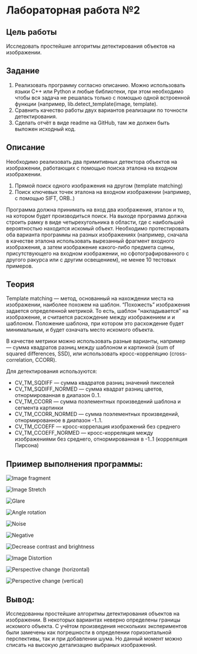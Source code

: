 # Лабораторная работа №2

## 

## Цель работы
Исследовать простейшие алгоритмы детектирования объектов на изображении.

## Задание
  1. Реализовать программу согласно описанию. Можно использовать языки C++ или Python и любые библиотеки, при этом необходимо чтобы вся задача не решалась только с помощью одной встроенной функции (например, lib.detect_template(image, template).
  2.  Сравнить качество работы двух вариантов реализации по точности детектирования.
  3. Сделать отчёт в виде readme на GitHub, там же должен быть выложен исходный код.

## Описание
  Необходимо реализовать два примитивных детектора объектов на изображении, работающих с помощью поиска эталона на входном изображении.
  1. Прямой поиск одного изображения на другом (template matching)
  2. Поиск ключевых точек эталона на входном изображении (например, с помощью SIFT, ORB..)

Программа должна принимать на вход два изображения, эталон и то, на котором будет производиться поиск. На выходе программа должна строить рамку в виде четырехугольника в области, где с наибольшей вероятностью находится искомый объект. Необходимо протестировать оба варианта программы на разных изображениях (например, сначала в качестве эталона использовать вырезанный фрагмент входного изображения, а затем изображение какого-либо предмета сцены, присутствующего на входном изображении, но сфотографированного с другого ракурса или с другим освещением), не менее 10 тестовых примеров.

## Теория
Template matching — метод, основанный на нахождении места на изображении, наиболее похожем на шаблон. “Похожесть” изображения задается определенной метрикой. То есть, шаблон "накладывается" на изображение, и считается расхождение между изображением и и шаблоном. Положение шаблона, при котором это расхождение будет минимальным, и будет означать место искомого объекта.

В качестве метрики можно использовать разные варианты, например — сумма квадратов разниц между шаблоном и картинкой (sum of squared differences, SSD), или использовать кросс-корреляцию (cross-correlation, CCORR).

Для детектирования используются:
 - CV_TM_SQDIFF — сумма квадратов разниц значений пикселей
 - CV_TM_SQDIFF_NORMED — сумма квадрат разниц цветов, отнормированная в диапазон 0..1.
 - CV_TM_CCORR — сумма поэлементных произведений шаблона и сегмента картинки
 - CV_TM_CCORR_NORMED — сумма поэлементных произведений, отнормированное в диапазон -1..1.
 - CV_TM_CCOEFF — кросс-коррелация изображений без среднего
 - CV_TM_CCOEFF_NORMED — кросс-корреляция между изображениями без среднего, отнормированная в -1..1 (корреляция Пирсона)

## Приимер выполнения программы:

![Image fragment](results/output_1.jpg)

![Image Stretch](results/output_2.jpg)

![Glare](results/output_3.jpg)

![Angle rotation](results/output_4.jpg)

![Noise](results/output_5.jpg)

![Negative](results/output_6.jpg)

![Decrease contrast and brightness](results/output_7.jpg)

![Image Distortion](results/output_8.jpg)

![Perspective change (horizontal)](results/output_9.jpg)

![Perspective change (vertical)](results/output_10.jpg)


## Вывод:
Исследованны простейшие алгоритмы детектирования объектов на изображении. В некоторых вариантах неверно определены границы искомого объекта. С учётом произведения нескольких экспериментов были замечены как погрешности в определении горизонтальной перспективы, так и при добавлении шума. Но данный момент можно списать на высокую детализацию выбраных изображений. 
